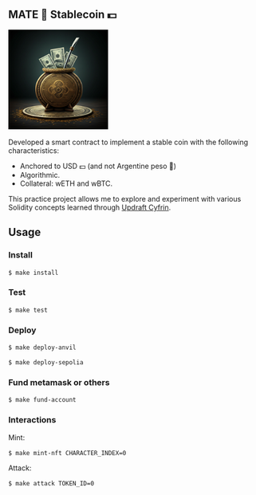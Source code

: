 ## MATE 🧉 Stablecoin 💵

<img src="./mate-stable-coin-img.png" alt="MATE Stablecoin" width="200"/>

Developed a smart contract to implement a stable coin with the following characteristics:
- Anchored to USD 💵 (and not Argentine peso 🧉)
- Algorithmic.
- Collateral: wETH and wBTC.

This practice project allows me to explore and experiment with various Solidity concepts learned through [Updraft Cyfrin](https://updraft.cyfrin.io/courses).

## Usage

### Install

```shell
$ make install
```

### Test

```shell
$ make test
```

### Deploy

```shell
$ make deploy-anvil
```

```shell
$ make deploy-sepolia
```

### Fund metamask or others

```shell
$ make fund-account
```

### Interactions

Mint:
```shell
$ make mint-nft CHARACTER_INDEX=0
```

Attack:
```shell
$ make attack TOKEN_ID=0
```

